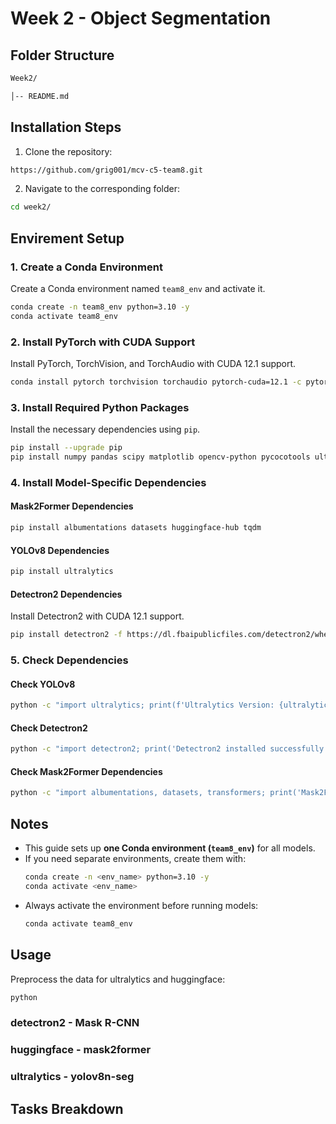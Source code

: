 # Week 2 - Object Segmentation

## Folder Structure

```bash
Week2/

│-- README.md
```


## Installation Steps
1. Clone the repository:
```bash
https://github.com/grig001/mcv-c5-team8.git
```
2. Navigate to the corresponding folder:
```bash
cd week2/
```

## Envirement Setup 

### 1. Create a Conda Environment
Create a Conda environment named `team8_env` and activate it.

```bash
conda create -n team8_env python=3.10 -y
conda activate team8_env
```

### 2. Install PyTorch with CUDA Support
Install PyTorch, TorchVision, and TorchAudio with CUDA 12.1 support.

```bash
conda install pytorch torchvision torchaudio pytorch-cuda=12.1 -c pytorch -c nvidia -y
```

### 3. Install Required Python Packages
Install the necessary dependencies using `pip`.

```bash
pip install --upgrade pip
pip install numpy pandas scipy matplotlib opencv-python pycocotools ultralytics transformers
```

### 4. Install Model-Specific Dependencies

#### Mask2Former Dependencies
```bash
pip install albumentations datasets huggingface-hub tqdm
```

#### YOLOv8 Dependencies
```bash
pip install ultralytics
```

#### Detectron2 Dependencies
Install Detectron2 with CUDA 12.1 support.
```bash
pip install detectron2 -f https://dl.fbaipublicfiles.com/detectron2/wheels/cu121/torch2.5/index.html
```

### 5. Check Dependencies

#### Check YOLOv8
```bash
python -c "import ultralytics; print(f'Ultralytics Version: {ultralytics.__version__}')"
```

#### Check Detectron2
```bash
python -c "import detectron2; print('Detectron2 installed successfully')"
```

#### Check Mask2Former Dependencies
```bash
python -c "import albumentations, datasets, transformers; print('Mask2Former dependencies installed successfully')"
```


## Notes
- This guide sets up **one Conda environment (`team8_env`)** for all models.
- If you need separate environments, create them with:
  ```bash
  conda create -n <env_name> python=3.10 -y
  conda activate <env_name>
  ```
- Always activate the environment before running models:
  ```bash
  conda activate team8_env
  ```



## Usage

Preprocess the data for ultralytics and huggingface: 
```bash
python
```

### detectron2 - Mask R-CNN

### huggingface - mask2former

### ultralytics - yolov8n-seg


## Tasks Breakdown
